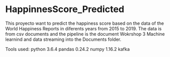 # HappinnesScore_Predicted

This proyecto want to predict the happiness score based on the data of the World Happiness Reports in diferents years from 2015 to 2019. The data is from csv documents and the pipeline is the document Wokrshop 3 Machine learnind and data streaming into the Documents folder.

Tools used:
python 3.6.4
pandas 0.24.2
numpy 1.16.2
kafka

